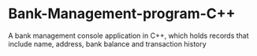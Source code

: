 # Bank-Management-program-C++

A bank management console application in C++, which holds records that include name, address, bank balance and transaction history
